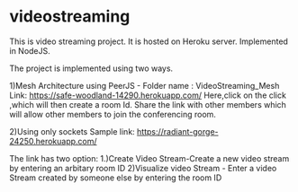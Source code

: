 # videostreaming
This is video streaming project.
It is hosted on Heroku server.
Implemented in NodeJS.

The project is implemented using two ways.

1)Mesh Architecture using PeerJS - Folder name : VideoStreaming_Mesh
Link:
https://safe-woodland-14290.herokuapp.com/
Here,click on the click ,which will then create a room Id.
Share the link with other members which will allow other members to join the conferencing room.

2)Using only sockets
Sample link:
https://radiant-gorge-24250.herokuapp.com/

The link has two option:
1.)Create Video Stream-Create a new video stream by entering an arbitary room ID
2)Visualize video Stream - Enter a video Stream created by someone else by entering the room ID

